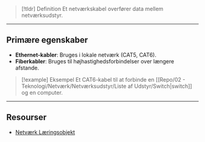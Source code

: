 > [!tldr] Definition
> Et netværkskabel overfører data mellem netværksudstyr.

---

## Primære egenskaber
- **Ethernet-kabler**: Bruges i lokale netværk (CAT5, CAT6).
- **Fiberkabler**: Bruges til højhastighedsforbindelser over længere afstande.

> [!example] Eksempel
> Et CAT6-kabel til at forbinde en [[Repo/02 - Teknologi/Netværk/Netværksudstyr/Liste af Udstyr/Switch|switch]] og en computer.

---

## Resourser
- [Netværk Læringsobjekt](https://scorm.itslearning.com/data/3289/C20150/ims_import_29/scormcontent/index.html#/lessons/_wVMbJnv0rx5BYV--lQhAkqpSufDSD_9)



